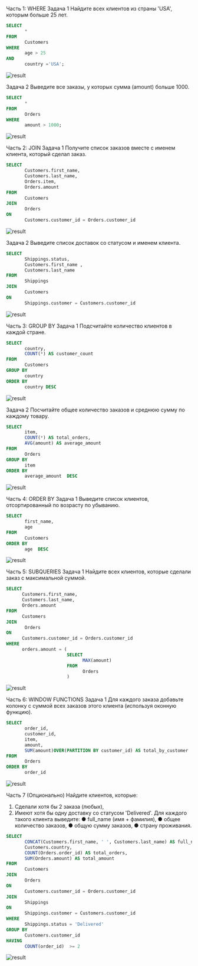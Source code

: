 Часть 1: WHERE 
Задача 1 Найдите всех клиентов из страны 'USA', которым больше 25 лет.
```sql
SELECT 
       * 
FROM 
       Customers 
WHERE 
       age > 25 
AND 
       country ='USA';
```
![result](screenshots/result_WHERE_task_1.png)

Задача 2 Выведите все заказы, у которых сумма (amount) больше 1000.
```sql
SELECT 
       * 
FROM 
       Orders
WHERE
       amount > 1000;
```

 ![result](screenshots/result_WHERE_task_2.png)

Часть 2: JOIN 
Задача 1 Получите список заказов вместе с именем клиента, который сделал заказ.
```sql
SELECT 
       Customers.first_name, 
       Customers.last_name, 
       Orders.item, 
       Orders.amount  
FROM 
       Customers
JOIN 
       Orders
ON 
       Customers.customer_id = Orders.customer_id
```
![result](screenshots/result_JOIN_task_1.png)
 

Задача 2 Выведите список доставок со статусом и именем клиента.
```sql
SELECT 
       Shippings.status,
       Customers.first_name , 
       Customers.last_name  
FROM 
       Shippings
JOIN
       Customers
ON 
       Shippings.customer = Customers.customer_id
```
![result](screenshots/result_JOIN_task_2.png)
 

Часть 3: GROUP BY 
Задача 1 Подсчитайте количество клиентов в каждой стране.
```sql
SELECT 
       country,  
       COUNT(*) AS customer_count
FROM 
       Customers
GROUP BY
       country
ORDER BY 
       country DESC
```
![result](screenshots/result_GROUP_BY_task_1.png)
 

Задача 2 Посчитайте общее количество заказов и среднюю сумму по каждому товару.
```sql
SELECT 
       item,
       COUNT(*) AS total_orders,
       AVG(amount) AS average_amount
FROM 
       Orders
GROUP BY
       item
ORDER BY 
       average_amount  DESC
```
 ![result](screenshots/result_GROUP_BY_task_2.png)
 

Часть 4: ORDER BY
 Задача 1 Выведите список клиентов, отсортированный по возрасту по убыванию.
```sql
SELECT 
       first_name,
       age
FROM 
       Customers
ORDER BY 
       age  DESC    
```
 ![result](screenshots/result_ORDER_BY_task_1.png)

Часть 5: SUBQUERIES
 Задача 1 Найдите всех клиентов, которые сделали заказ с максимальной суммой.
```sql
SELECT 
      Customers.first_name,
      Customers.last_name, 
      Orders.amount    
FROM  
      Customers
JOIN
       Orders 
ON   
      Customers.customer_id = Orders.customer_id
WHERE 
      orders.amount = (
                       SELECT 
                             MAX(amount) 
                       FROM 
                             Orders
                       )
```
![result](screenshots/result_SUBQUERIES_task_1.png)

 

Часть 6: WINDOW FUNCTIONS
 Задача 1 Для каждого заказа добавьте колонку с суммой всех заказов этого клиента (используя оконную функцию).
```sql
SELECT 
       order_id,
       customer_id,
       item,
       amount,
       SUM(amount)OVER(PARTITION BY customer_id) AS total_by_customer
FROM 
       Orders
ORDER BY 
       order_id 
```
![result](screenshots/result_WINDOW_FUNCTIONS_task_1.png)

 


Часть 7 (Опционально) 
Найдите клиентов, которые:
 1. Сделали хотя бы 2 заказа (любых), 
2. Имеют хотя бы одну доставку со статусом 'Delivered'. 
Для каждого такого клиента выведите: 
● full_name (имя + фамилия),
 ● общее количество заказов, 
● общую сумму заказов, 
● страну проживания.

```sql
SELECT 
       CONCAT(Customers.first_name, ' ', Customers.last_name) AS full_name,
       Customers.country,
       COUNT(Orders.order_id) AS total_orders,
       SUM(Orders.amount) AS total_amount
FROM 
       Customers
JOIN 
       Orders 
ON 
       Customers.customer_id = Orders.customer_id
JOIN 
       Shippings
ON 
       Shippings.customer = Customers.customer_id
WHERE 
       Shippings.status = 'Delivered'
GROUP BY 
       Customers.customer_id
HAVING  
       COUNT(order_id)  >= 2
```

 
![result](screenshots/result_the_last_task.png)